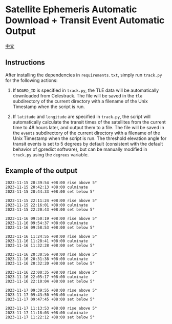 # Satellite Ephemeris Automatic Download + Transit Event Automatic Output
[中文](./README-zh.md)
## Instructions
After installing the dependencies in `requirements.txt`, simply run `track.py` for the following actions:

1. If `NOARD_ID` is specified in `track.py`, the TLE data will be automatically downloaded from Celestrack. The file will be saved in the `tle` subdirectory of the current directory with a filename of the Unix Timestamp when the script is run.

2. If `latitude` and `longitude` are specified in `track.py`, the script will automatically calculate the transit times of the satellites from the current time to 48 hours later, and output them to a file. The file will be saved in the `events` subdirectory of the current directory with a filename of the Unix Timestamp when the script is run. The threshold elevation angle for transit events is set to 5 degrees by default (consistent with the default behavior of gpredict software), but can be manually modified in `track.py` using the `degrees` variable.

## Example of the output
```
2023-11-15 20:39:54 +08:00 rise above 5°
2023-11-15 20:42:13 +08:00 culminate
2023-11-15 20:44:33 +08:00 set below 5°

2023-11-15 22:11:24 +08:00 rise above 5°
2023-11-15 22:16:01 +08:00 culminate
2023-11-15 22:20:43 +08:00 set below 5°

2023-11-16 09:50:19 +08:00 rise above 5°
2023-11-16 09:54:37 +08:00 culminate
2023-11-16 09:58:53 +08:00 set below 5°

2023-11-16 11:24:55 +08:00 rise above 5°
2023-11-16 11:28:41 +08:00 culminate
2023-11-16 11:32:28 +08:00 set below 5°

2023-11-16 20:30:56 +08:00 rise above 5°
2023-11-16 20:31:38 +08:00 culminate
2023-11-16 20:32:20 +08:00 set below 5°

2023-11-16 22:00:35 +08:00 rise above 5°
2023-11-16 22:05:17 +08:00 culminate
2023-11-16 22:10:04 +08:00 set below 5°

2023-11-17 09:39:55 +08:00 rise above 5°
2023-11-17 09:43:50 +08:00 culminate
2023-11-17 09:47:45 +08:00 set below 5°

2023-11-17 11:13:53 +08:00 rise above 5°
2023-11-17 11:18:03 +08:00 culminate
2023-11-17 11:22:12 +08:00 set below 5°
```